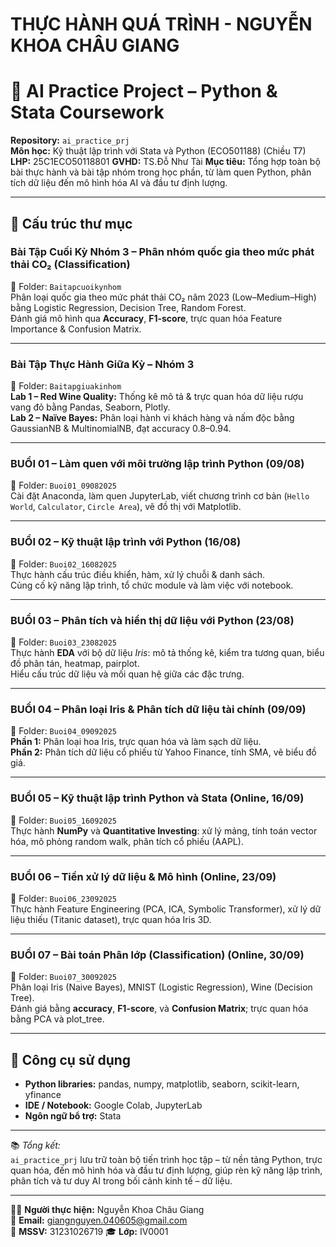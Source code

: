 # THỰC HÀNH QUÁ TRÌNH - NGUYỄN KHOA CHÂU GIANG
# 🤖 AI Practice Project – Python & Stata Coursework

**Repository:** `ai_practice_prj`  
**Môn học:** Kỹ thuật lập trình với Stata và Python (ECO501188) (Chiều T7)
**LHP:** 25C1ECO50118801
**GVHD:** TS.Đỗ Như Tài
**Mục tiêu:** Tổng hợp toàn bộ bài thực hành và bài tập nhóm trong học phần, từ làm quen Python, phân tích dữ liệu đến mô hình hóa AI và đầu tư định lượng.

---

## 📂 Cấu trúc thư mục

### Bài Tập Cuối Kỳ Nhóm 3 – Phân nhóm quốc gia theo mức phát thải CO₂ (Classification)

📁 Folder: `Baitapcuoikynhom`  
Phân loại quốc gia theo mức phát thải CO₂ năm 2023 (Low–Medium–High) bằng Logistic Regression, Decision Tree, Random Forest.  
Đánh giá mô hình qua **Accuracy**, **F1-score**, trực quan hóa Feature Importance & Confusion Matrix.

---

### Bài Tập Thực Hành Giữa Kỳ – Nhóm 3

📁 Folder: `Baitapgiuakinhom`  
**Lab 1 – Red Wine Quality:** Thống kê mô tả & trực quan hóa dữ liệu rượu vang đỏ bằng Pandas, Seaborn, Plotly.  
**Lab 2 – Naïve Bayes:** Phân loại hành vi khách hàng và nấm độc bằng GaussianNB & MultinomialNB, đạt accuracy 0.8–0.94.  

---

### BUỔI 01 – Làm quen với môi trường lập trình Python (09/08)

📁 Folder: `Buoi01_09082025`  
Cài đặt Anaconda, làm quen JupyterLab, viết chương trình cơ bản (`Hello World`, `Calculator`, `Circle Area`), vẽ đồ thị với Matplotlib.

---

### BUỔI 02 – Kỹ thuật lập trình với Python (16/08)

📁 Folder: `Buoi02_16082025`  
Thực hành cấu trúc điều khiển, hàm, xử lý chuỗi & danh sách.  
Củng cố kỹ năng lập trình, tổ chức module và làm việc với notebook.

---

### BUỔI 03 – Phân tích và hiển thị dữ liệu với Python (23/08)

📁 Folder: `Buoi03_23082025`  
Thực hành **EDA** với bộ dữ liệu *Iris*: mô tả thống kê, kiểm tra tương quan, biểu đồ phân tán, heatmap, pairplot.  
Hiểu cấu trúc dữ liệu và mối quan hệ giữa các đặc trưng.

---

### BUỔI 04 – Phân loại Iris & Phân tích dữ liệu tài chính (09/09)

📁 Folder: `Buoi04_09092025`  
**Phần 1:** Phân loại hoa Iris, trực quan hóa và làm sạch dữ liệu.  
**Phần 2:** Phân tích dữ liệu cổ phiếu từ Yahoo Finance, tính SMA, vẽ biểu đồ giá.

---

### BUỔI 05 – Kỹ thuật lập trình Python và Stata (Online, 16/09)

📁 Folder: `Buoi05_16092025`  
Thực hành **NumPy** và **Quantitative Investing**: xử lý mảng, tính toán vector hóa, mô phỏng random walk, phân tích cổ phiếu (AAPL).

---

### BUỔI 06 – Tiền xử lý dữ liệu & Mô hình (Online, 23/09)

📁 Folder: `Buoi06_23092025`  
Thực hành Feature Engineering (PCA, ICA, Symbolic Transformer), xử lý dữ liệu thiếu (Titanic dataset), trực quan hóa Iris 3D.

---

### BUỔI 07 – Bài toán Phân lớp (Classification) (Online, 30/09)

📁 Folder: `Buoi07_30092025`  
Phân loại Iris (Naive Bayes), MNIST (Logistic Regression), Wine (Decision Tree).  
Đánh giá bằng **accuracy**, **F1-score**, và **Confusion Matrix**; trực quan hóa bằng PCA và plot_tree.

---

## 🧰 Công cụ sử dụng  

* **Python libraries:** pandas, numpy, matplotlib, seaborn, scikit-learn, yfinance  
* **IDE / Notebook:** Google Colab, JupyterLab  
* **Ngôn ngữ bổ trợ:** Stata  

---

📚 *Tổng kết:*  
`ai_practice_prj` lưu trữ toàn bộ tiến trình học tập – từ nền tảng Python, trực quan hóa, đến mô hình hóa và đầu tư định lượng, giúp rèn kỹ năng lập trình, phân tích và tư duy AI trong bối cảnh kinh tế – dữ liệu.

---

👩‍💻 **Người thực hiện:** Nguyễn Khoa Châu Giang  
📧 **Email:** giangnguyen.040605@gmail.com  
📅 **MSSV:** 31231026719
🎓 **Lớp:** IV0001
